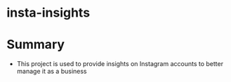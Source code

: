 # insta-insights

# Summary
 - This project is used to provide insights on Instagram accounts to better manage it as a business
